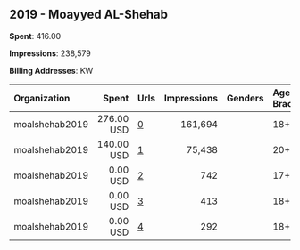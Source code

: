 ## 2019 - Moayyed AL-Shehab 
**Spent**: 416.00

**Impressions**: 238,579

**Billing Addresses**: KW

|Organization|Spent|Urls|Impressions|Genders|Age Brackets|Country Codes|
|:---|---:|:---|---:|:---|:---|:---|
|moalshehab2019|276.00 USD|[0](https://www.snap.com/political-ads/asset/eb482257f23e71e5e4360133329de98f332722998274c227773cccf0ed4ff80d?mediaType=png)|161,694||18+|kuwait|
|moalshehab2019|140.00 USD|[1](https://www.snap.com/political-ads/asset/0608707e9ebf7c6bea5d33435bc3104fc5a054261cbeefbee927c72667ade8a6?mediaType=png)|75,438||20+|kuwait|
|moalshehab2019|0.00 USD|[2](https://www.snap.com/political-ads/asset/ca671a4d1183b76598cdcb297626c76065b10c98a2ef9f51824a3384dfa03088?mediaType=png)|742||17+|kuwait|
|moalshehab2019|0.00 USD|[3](https://www.snap.com/political-ads/asset/dead0991a8116846bfa25673863ce2544ae74c504a313e5727dec90382e728e9?mediaType=png)|413||18+|kuwait|
|moalshehab2019|0.00 USD|[4](https://www.snap.com/political-ads/asset/85d4f35726d6e22ba32b2df4b08005dfa3eb78d3bdd11016771dfcb516e02c8d?mediaType=png)|292||18+|kuwait|
